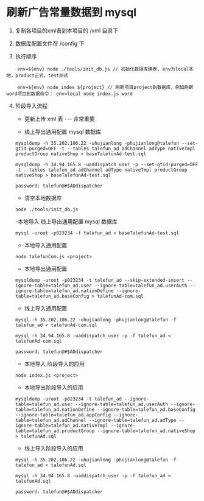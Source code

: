 # 刷新广告常量数据到 mysql

1. 复制各项目的xml表到本项目的 /xml 目录下

2. 数据库配置文件在 /config 下

3. 执行顺序

```
    env=${env} node ./tools/init_db.js // 初始化数据库建表, env为local本地，product正式，test测试

    env=${env} node index ${project} // 刷新项目project到数据库，例如刷新word项目到数据命令： env=local node index.js word
```

4. 阶段导入流程

    - 更新上传 xml 表 --- 非常重要

    - 线上导出通用配置 mysql 数据库

    ```
    mysqldump -h 35.202.106.22 -uhujianlong -phujianlong@talefun --set-gtid-purged=OFF -t --tables talefun_ad adChannel adType nativeTmpl productGroup nativeShop > baseTalefunAd-test.sql

    mysqldump -h 34.94.165.8 -uaddispatch_user -p --set-gtid-purged=OFF -t --tables talefun_ad adChannel adType nativeTmpl productGroup nativeShop > baseTalefunAd-test.sql

    password: talefun@#$ADdispatcher
    ```

    - 清空本地数据库
    
    ```
    node ./tools/init_db.js
    ```

    -本地导入 线上导出通用配置 mysql 数据库
    
    ```
    mysql -uroot -p823234 -f talefun_ad < baseTalefunAd-test.sql
    ```
    
    - 本地导入通用配置
    
    ```
    node talefunCom.js <project>
    ```

    - 本地导出通用配置
    
    ```
    mysqldump -uroot -p823234 -t talefun_ad --skip-extended-insert --ignore-table=talefun_ad.user --ignore-table=talefun_ad.userAuth --ignore-table=talefun_ad.nationDefine --ignore-table=talefun_ad.baseConfig > talefunAd-com.sql
    ```

    - 线上导入通用配置
    
    ```
    mysql -h 35.202.106.22 -uhujianlong -phujianlong@talefun -f talefun_ad < talefunAd-com.sql

    mysql -h 34.94.165.8 -uaddispatch_user -p -f talefun_ad < talefunAd-com.sql

    password: talefun@#$ADdispatcher
    ```

    - 本地导入 阶段导入的应用
    
    ```
    node index.js <project>
    ```

    - 本地导出阶段导入的应用
    
    ```
    mysqldump -uroot -p823234 -t talefun_ad --ignore-table=talefun_ad.user --ignore-table=talefun_ad.userAuth --ignore-table=talefun_ad.nationDefine --ignore-table=talefun_ad.baseConfig --ignore-table=talefun_ad.appConfig --ignore-table=talefun_ad.adChannel --ignore-table=talefun_ad.adType --ignore-table=talefun_ad.nativeTmpl --ignore-table=talefun_ad.productGroup --ignore-table=talefun_ad.nativeShop > talefunAd.sql
    ```

    - 线上导入阶段导入的应用
    
    ```
    mysql -h 35.202.106.22 -uhujianlong -phujianlong@talefun -f talefun_ad < talefunAd.sql

    mysql -h 34.94.165.8 -uaddispatch_user -p -f talefun_ad < talefunAd.sql

    password: talefun@#$ADdispatcher
    ```
